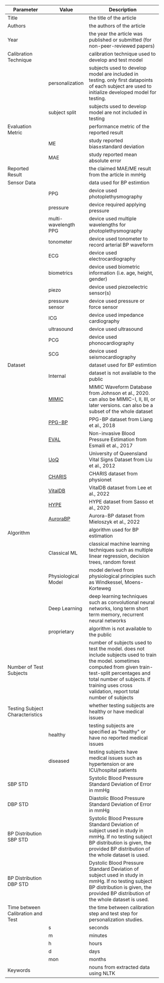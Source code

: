 | Parameter                         | Value                                                                       | Description                                                                                                                                                                             |
| --------------------------------- | --------------------------------------------------------------------------- | --------------------------------------------------------------------------------------------------------------------------------------------------------------------------------------- |
| Title                             |                                                                             | the title of the article                                                                                                                                                                |
| Authors                           |                                                                             | the authors of the article                                                                                                                                                              |
| Year                              |                                                                             | the year the article was published or submitted (for non-peer-reviewed papers)                                                                                                          |
| Calibration Technique             |                                                                             | calibration technique used to develop and test model                                                                                                                                    |
|                                   | personalization                                                             | subjects used to develop model are included in testing. only first datapoints of each subject are used to initialize developed model for testing.                                       |
|                                   | subject split                                                         | subjects used to develop model are not included in testing                                                                                                                              |
| Evaluation Metric                 |                                                                             | performance metric of the reported result                                                                                                                                               |
|                                   | ME                                                                          | study reported bias±standard deviation                                                                                                                                                  |
|                                   | MAE                                                                         | study reported mean absolute error                                                                                                                                                      |
| Reported Result                   |                                                                             | the claimed MAE/ME result from the article in mmHg                                                                                                                                      |
| Sensor Data                       |                                                                             | data used for BP estimtion                                                                                                                                                              |
|                                   | PPG                                                                         | device used photoplethysmography                                                                                                                                                        |
|                                   | pressure                                                                    | device required applying pressure                                                                                                                                                       |
|                                   | multi-wavelength PPG                                                        | device used multiple wavelengths for photoplethysmography                                                                                                                               |
|                                   | tonometer                                                                   | device used tonometer to record arterial BP waveform                                                                                                                                    |
|                                   | ECG                                                                         | device used electrocardiography                                                                                                                                                         |
|                                   | biometrics                                                                  | device used biometric information (i.e. age, height, gender)                                                                                                                            |
|                                   | piezo                                                                       | device used piezoelectric sensor(s)                                                                                                                                                     |
|                                   | pressure sensor                                                             | device used pressure or force sensor                                                                                                                                                    |
|                                   | ICG                                                                         | device used impedance cardiography                                                                                                                                                      |
|                                   | ultrasound                                                                  | device used ultrasound                                                                                                                                                                  |
|                                   | PCG                                                                         | device used phonocardiography                                                                                                                                                           |
|                                   | SCG                                                                         | device used seismocardiography                                                                                                                                                          |
| Dataset                           |                                                                             | dataset used for BP estimtion                                                                                                                                                           |
|                                   | Internal                                                                    | dataset is not available to the public                                                                                                                                                  |
|                                   | [MIMIC](https://physionet.org/content/mimic3wdb/1.0/)                       | MIMIC Waveform Database from Johnson et al., 2020. can also be MIMIC-I, II, III, or later versions. can also be a subset of the whole dataset                                           |
|                                   | [PPG-BP](https://doi.org/10.1038/sdata.2018.20)                             | PPG-BP dataset from Liang et al., 2018                                                                                                                                                  |
|                                   | [EVAL](https://www.kaggle.com/datasets/mkachuee/noninvasivebp)              | Non-invasive Blood Pressure Estimation from Esmaili et al., 2017                                                                                                                        |
|                                   | [UoQ](https://outbox.eait.uq.edu.au/uqdliu3/uqvitalsignsdataset/index.html) | University of Queensland Vital Signs Dataset from Liu et al., 2012                                                                                                                      |
|                                   | [CHARIS](https://physionet.org/content/charisdb/1.0.0/)                     | CHARIS dataset from physionet                                                                                                                                                           |
|                                   | [VitalDB](https://osf.io/dtc45/)                                            | VitalDB dataset from Lee et al., 2022                                                                                                                                                   |
|                                   | [HYPE](https://github.com/arianesasso/aime-2020)                            | HYPE dataset from Sasso et al., 2020                                                                                                                                                    |
|									| [AuroraBP](https://github.com/microsoft/aurorabp-sample-data)			  | Aurora-BP dataset from Mieloszyk et al., 2022 |
| Algorithm                         |                                                                             | algorithm used for BP estimation                                                                                                                                                        |
|                                   | Classical ML                                                                | classical machine learning techniques such as multiple linear regression, decision trees, random forest                                                                                 |
|                                   | Physiological Model                                                         | model derived from physiological principles such as Windkessel, Moens-Korteweg                                                                                                          |
|                                   | Deep Learning                                                               | deep learning techniques such as convolutional neural networks, long term short term memory, recurrent neural networks                                                                  |
|                                   | proprietary                                                                 | algorithm is not available to the public                                                                                                                                                |
| Number of Test Subjects           |                                                                             | number of subjects used to test the model. does not include subjects used to train the model. sometimes computed from given train-test-split percentages and total number of subjects. if training uses cross validation, report total number of subjects  |
| Testing Subject Characteristics   |                                                                             | whether testing subjects are healthy or have medical issues                                                                                                                             |
|                                   | healthy                                                                     | testing subjects are specified as "healthy" or have no reported medical issues                                                                                                          |
|                                   | diseased                                                                    | testing subjects have medical issues such as hypertension or are ICU/hospital patients                                                                                                  |
| SBP STD                           |                                                                             | Systolic Blood Pressure Standard Deviation of Error in mmHg                                                                                                                             |
| DBP STD                           |                                                                             | Diastolic Blood Pressure Standard Deviation of Error in mmHg                                                                                                                            |
| BP Distribution SBP STD           |                                                                             | Systolic Blood Pressure Standard Deviation of subject used in study in mmHg. If no testing subject BP distribution is given, the provided BP distribution of the whole dataset is used. |
| BP Distribution DBP STD           |                                                                             | Dystolic Blood Pressure Standard Deviation of subject used in study in mmHg. If no testing subject BP distribution is given, the provided BP distribution of the whole dataset is used. |
| Time between Calibration and Test |                                                                             | the time between calibration step and test step for personalization studies.                                                                                                            |
|                                   | s                                                                           | seconds                                                                                                                                                                                 |
|                                   | m                                                                           | minutes                                                                                                                                                                                 |
|                                   | h                                                                           | hours                                                                                                                                                                                   |
|                                   | d                                                                           | days                                                                                                                                                                                    |
|                                   | mon                                                                         | months                                                                                                                                                                                  |
| Keywords                          |                                                                             | nouns from extracted data using NLTK                                                                                                                                                    |